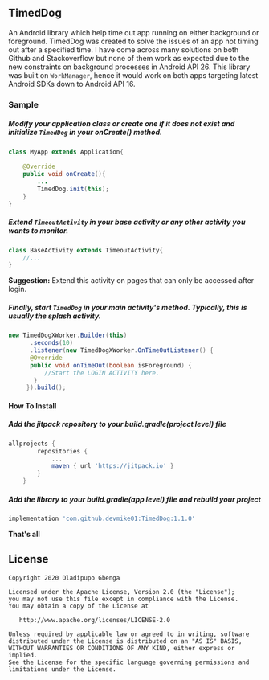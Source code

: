 ## TimedDog
An Android library which help time out app running on either background or foreground. TimedDog was 
created to solve the issues of an app not timing out after a specified time. I have come across 
many solutions on both Github and Stackoverflow but none of them work as expected due to the new constraints on
background processes in Android API 26. This library was built on   `WorkManager`, hence it would work on both apps 
targeting latest Android SDKs down to Android API 16.


### Sample

##### Modify your application class or create one if it does not exist and initialize `TimedDog` in your onCreate() method.

```java
class MyApp extends Application{
    
    @Override
    public void onCreate(){
        ...
        TimedDog.init(this);
    }
}
```

##### Extend `TimeoutActivity` in your base activity or any other activity you wants to monitor. 
```java
class BaseActivity extends TimeoutActivity{
    //...
}
```
**Suggestion:** Extend this activity on pages that can only be accessed after login.

##### Finally, start `TimedDog` in your main activity's method. Typically, this is usually the splash activity.
```java
new TimedDogXWorker.Builder(this)
      .seconds(10)
      .listener(new TimedDogXWorker.OnTimeOutListener() {
      @Override
      public void onTimeOut(boolean isForeground) {
          //Start the LOGIN ACTIVITY here.
       }
     }).build();
```

#### How To Install

##### Add the jitpack repository to your build.gradle(project level) file
```groovy
allprojects {
		repositories {
			...
			maven { url 'https://jitpack.io' }
		}
	}
```

##### Add the library to your build.gradle(app level) file and rebuild your project
```groovy
implementation 'com.github.devmike01:TimedDog:1.1.0'
```

**That's all**

License
-------

    Copyright 2020 Oladipupo Gbenga

    Licensed under the Apache License, Version 2.0 (the "License");
    you may not use this file except in compliance with the License.
    You may obtain a copy of the License at

       http://www.apache.org/licenses/LICENSE-2.0

    Unless required by applicable law or agreed to in writing, software
    distributed under the License is distributed on an "AS IS" BASIS,
    WITHOUT WARRANTIES OR CONDITIONS OF ANY KIND, either express or implied.
    See the License for the specific language governing permissions and
    limitations under the License.

